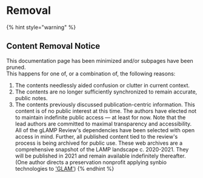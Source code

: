 # Removal



{% hint style="warning" %}
## Content Removal Notice

This documentation page has been minimized and/or subpages have been pruned.  
This happens for one of, or a combination of, the following reasons:  


1. The contents needlessly aided confusion or clutter in current context.
2. The contents are no longer sufficiently synchronized  to remain accurate, public notes.
3. The contents previously discussed publication-centric information. This content is of no public interest at this time. The authors have elected not to maintain indefinite public access — at least for now.  Note that the lead authors are committed to maximal transparency and accessibility. All of the gLAMP Review's dependencies have been selected with open access in mind.  Further, all published content tied to the review's process is being archived for public use. These web archives are a comprehensive snapshot of the LAMP landscape c. 2020-2021. They will be published in 2021 and remain available indefinitely thereafter.  \(One author directs a preservation nonprofit applying synbio technologies to ['GLAM'](https://en.wikipedia.org/wiki/GLAM_%28industry%29)\)
{% endhint %}



